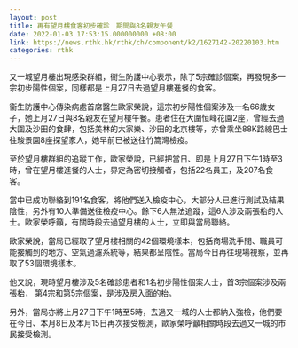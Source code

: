```yaml
---
layout: post
title: 再有望月樓食客初步確診　期間與8名親友午餐
date: 2022-01-03 17:53:15.000000000 +08:00
link: https://news.rthk.hk/rthk/ch/component/k2/1627142-20220103.htm
categories: rthk
---
```


又一城望月樓出現感染群組，衞生防護中心表示，除了5宗確診個案，再發現多一宗初步陽性個案，同樣都是上月27日去過望月樓進餐的食客。

衞生防護中心傳染病處首席醫生歐家榮說，這宗初步陽性個案涉及一名66歲女子，她上月27日與8名親友在望月樓午餐。患者住在大圍恒峰花園2座，曾經去過大圍及沙田的食肆，包括美林的大家樂、沙田的北京樓等，亦曾乘坐88K路線巴士往駿景園8座探望家人，她早前已被送往竹篙灣檢疫。

至於望月樓群組的追蹤工作，歐家榮說，已經把當日、即是上月27日下午1時至3時，曾在望月樓進餐的人士，界定為密切接觸者，包括22名員工，及207名食客。

當中已成功聯絡到191名食客，將他們送入檢疫中心，大部分人已進行測試及結果陰性，另外有10人準備送往檢疫中心。餘下6人無法追蹤，這6人涉及兩張枱的人士。歐家榮呼籲，有關時段去過望月樓的人士，立即與當局聯絡。

歐家榮說，當局已經取了望月樓相關的42個環境樣本，包括商場洗手間、職員可能接觸到的地方、空氣過濾系統等，結果都呈陰性。當局今日再往現場視察，並再取了53個環境樣本。

他又說，現時望月樓涉及5名確診患者和1名初步陽性個案人士，首3宗個案涉及兩張枱， 第4宗和第5宗個案，是涉及房入面的枱。

另外，當局亦將上月27日下午1時至5時，去過又一城的人士都納入強檢，他們要在今日、本月8日及本月15日再次接受檢測，歐家榮呼籲相關時段去過又一城的市民接受檢測。
